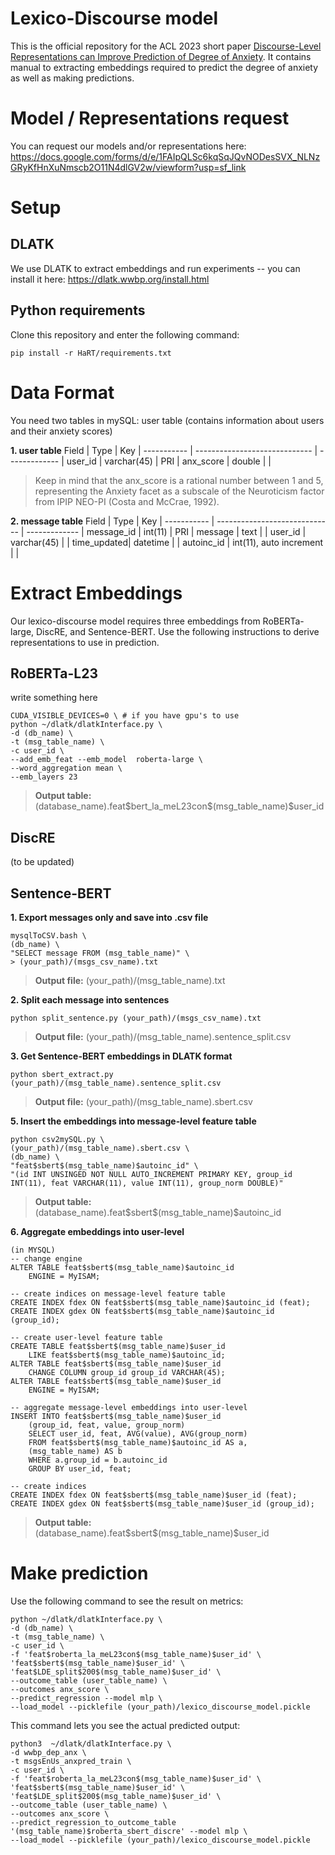 # Lexico-Discourse model

This is the official repository for the ACL 2023 short paper [Discourse-Level Representations can Improve Prediction of Degree of Anxiety](empty). It contains manual to extracting embeddings required to predict the degree of anxiety as well as making predictions.

# Model / Representations request
You can request our models and/or representations here: https://docs.google.com/forms/d/e/1FAIpQLSc6kqSqJQvNODesSVX_NLNzGRyKfHnXuNmscb2O11N4dlGV2w/viewform?usp=sf_link


# Setup
## DLATK
We use DLATK to extract embeddings and run experiments -- you can install it here: https://dlatk.wwbp.org/install.html


## Python requirements
Clone this repository and enter the following command:
```
pip install -r HaRT/requirements.txt
```
# Data Format
You need two tables in mySQL: user table (contains information about users and their anxiety scores)

**1. user table**
Field       |            Type               | Key           |
----------- | ----------------------------- | ------------- |
user_id     | varchar(45)                   | PRI           |
anx_score   | double                        |               |
> Keep in mind that the anx_score is a rational number between 1 and 5, representing the Anxiety facet as a subscale of the Neuroticism factor from IPIP NEO-PI (Costa and McCrae, 1992).

**2. message table**
Field       |            Type               | Key           |
----------- | ----------------------------- | ------------- |
message_id  | int(11)                       | PRI           |
message     | text                          |               |
user_id     | varchar(45)                   |               |
time_updated| datetime                      |               |
autoinc_id  | int(11), auto increment       |               |

# Extract Embeddings

Our lexico-discourse model requires three embeddings from RoBERTa-large, DiscRE, and Sentence-BERT. Use the following instructions to derive representations to use in prediction.

## RoBERTa-L23
write something here
```
CUDA_VISIBLE_DEVICES=0 \ # if you have gpu's to use
python ~/dlatk/dlatkInterface.py \
-d (db_name) \
-t (msg_table_name) \
-c user_id \
--add_emb_feat --emb_model  roberta-large \
--word_aggregation mean \
--emb_layers 23
```
>**Output table:** (database_name).feat\$bert\_la_meL23con\$(msg_table_name)$user\_id

## DiscRE

(to be updated)

## Sentence-BERT

**1. Export messages only and save into .csv file**
```
mysqlToCSV.bash \
(db_name) \
"SELECT message FROM (msg_table_name)" \
> (your_path)/(msgs_csv_name).txt
```
>**Output file:** (your_path)/(msg_table_name).txt

**2. Split each message into sentences**
```
python split_sentence.py (your_path)/(msgs_csv_name).txt
```
>**Output file:** (your_path)/(msg_table_name).sentence_split.csv

**3. Get Sentence-BERT embeddings in DLATK format**
```
python sbert_extract.py (your_path)/(msg_table_name).sentence_split.csv
```
> **Output file:** (your_path)/(msg_table_name).sbert.csv

**5. Insert the embeddings into message-level feature table**
```
python csv2mySQL.py \
(your_path)/(msg_table_name).sbert.csv \
(db_name) \
"feat$sbert$(msg_table_name)$autoinc_id" \
"(id INT UNSINGED NOT NULL AUTO_INCREMENT PRIMARY KEY, group_id INT(11), feat VARCHAR(11), value INT(11), group_norm DOUBLE)"
```
>**Output table:** (database_name).feat\$sbert\$(msg\_table_name)\$autoinc_id

**6. Aggregate embeddings into user-level**
```
(in MYSQL)
-- change engine
ALTER TABLE feat$sbert$(msg_table_name)$autoinc_id
	ENGINE = MyISAM;

-- create indices on message-level feature table
CREATE INDEX fdex ON feat$sbert$(msg_table_name)$autoinc_id (feat);
CREATE INDEX gdex ON feat$sbert$(msg_table_name)$autoinc_id (group_id);

-- create user-level feature table
CREATE TABLE feat$sbert$(msg_table_name)$user_id
	LIKE feat$sbert$(msg_table_name)$autoinc_id;
ALTER TABLE feat$sbert$(msg_table_name)$user_id
	CHANGE COLUMN group_id group_id VARCHAR(45);
ALTER TABLE feat$sbert$(msg_table_name)$user_id
	ENGINE = MyISAM;

-- aggregate message-level embeddings into user-level
INSERT INTO feat$sbert$(msg_table_name)$user_id
	(group_id, feat, value, group_norm)
	SELECT user_id, feat, AVG(value), AVG(group_norm)
	FROM feat$sbert$(msg_table_name)$autoinc_id AS a,
	(msg_table_name) AS b
	WHERE a.group_id = b.autoinc_id
	GROUP BY user_id, feat;

-- create indices
CREATE INDEX fdex ON feat$sbert$(msg_table_name)$user_id (feat);
CREATE INDEX gdex ON feat$sbert$(msg_table_name)$user_id (group_id);
```
>**Output table:** (database_name).feat\$sbert\$(msg\_table_name)\$user_id

# Make prediction
Use the following command to see the result on metrics:
```
python ~/dlatk/dlatkInterface.py \
-d (db_name) \
-t (msg_table_name) \
-c user_id \
-f 'feat$roberta_la_meL23con$(msg_table_name)$user_id' \
'feat$sbert$(msg_table_name)$user_id' \
'feat$LDE_split$200$(msg_table_name)$user_id' \
--outcome_table (user_table_name) \
--outcomes anx_score \
--predict_regression --model mlp \
--load_model --picklefile (your_path)/lexico_discourse_model.pickle
```
This command lets you see the actual predicted output:
```
python3  ~/dlatk/dlatkInterface.py \
-d wwbp_dep_anx \
-t msgsEnUs_anxpred_train \
-c user_id \
-f 'feat$roberta_la_meL23con$(msg_table_name)$user_id' \
'feat$sbert$(msg_table_name)$user_id' \
'feat$LDE_split$200$(msg_table_name)$user_id' \
--outcome_table (user_table_name) \
--outcomes anx_score \
--predict_regression_to_outcome_table '(msg_table_name)$roberta_sbert_discre' --model mlp \
--load_model --picklefile (your_path)/lexico_discourse_model.pickle
```
